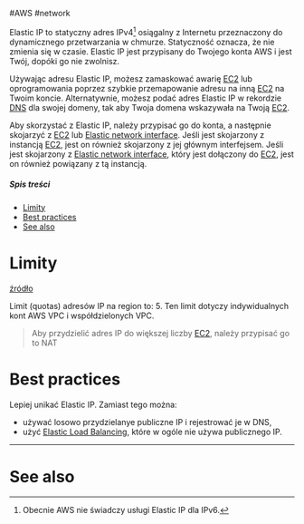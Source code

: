 #AWS #network

Elastic IP to statyczny adres IPv4[^1] osiągalny z Internetu przeznaczony do dynamicznego przetwarzania w chmurze. Statyczność oznacza, że nie zmienia się w czasie. Elastic IP jest przypisany do Twojego konta AWS i jest Twój, dopóki go nie zwolnisz.

Używając adresu Elastic IP, możesz zamaskować awarię [EC2](EC2.md) lub oprogramowania poprzez szybkie przemapowanie adresu na inną [EC2](EC2.md) na Twoim koncie. Alternatywnie, możesz podać adres Elastic IP w rekordzie [DNS](../Network/DNS.md) dla swojej domeny, tak aby Twoja domena wskazywała na Twoją [EC2](EC2.md).

Aby skorzystać z Elastic IP, należy przypisać go do konta, a następnie skojarzyć z [EC2](EC2.md) lub [Elastic network interface](Elastic%20network%20interface.md). Jeśli jest skojarzony z instancją [EC2](EC2.md), jest on również skojarzony z jej głównym interfejsem. Jeśli jest skojarzony z [Elastic network interface](Elastic%20network%20interface.md), który jest dołączony do [EC2](EC2.md), jest on również powiązany z tą instancją.

##### Spis treści

- [Limity](#Limity)
- [Best practices](#Best%20practices)
- [See also](#See%20also)

# Limity

[źródło](https://docs.aws.amazon.com/vpc/latest/userguide/amazon-vpc-limits.html)

Limit (quotas) adresów IP na region to: 5.
Ten limit dotyczy indywidualnych kont AWS VPC i współdzielonych VPC.

> Aby przydzielić adres IP do większej liczby [EC2](EC2.md), należy przypisać go to NAT

# Best practices

Lepiej unikać Elastic IP. Zamiast tego można:

- używać losowo przydzielanye publiczne IP i rejestrować je w DNS,
- użyć [Elastic Load Balancing](Elastic%20Load%20Balancing.md), które w ogóle nie używa publicznego IP.

---

# See also

[^1]: Obecnie AWS nie świadczy usługi Elastic IP dla IPv6.
